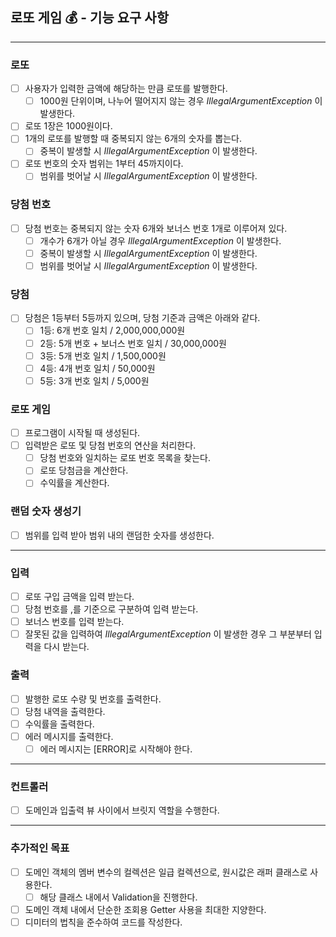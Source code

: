 ## 로또 게임 💰 - 기능 요구 사항

--- 

### 로또

- [ ] 사용자가 입력한 금액에 해당하는 만큼 로또를 발행한다.
  - [ ] 1000원 단위이며, 나누어 떨어지지 않는 경우 _IllegalArgumentException_ 이 발생한다.
- [ ] 로또 1장은 1000원이다.
- [ ] 1개의 로또를 발행할 때 중복되지 않는 6개의 숫자를 뽑는다.
  - [ ] 중복이 발생할 시 _IllegalArgumentException_ 이 발생한다.
- [ ] 로또 번호의 숫자 범위는 1부터 45까지이다.
  - [ ] 범위를 벗어날 시 _IllegalArgumentException_ 이 발생한다.

### 당첨 번호

- [ ] 당첨 번호는 중복되지 않는 숫자 6개와 보너스 번호 1개로 이루어져 있다.
  - [ ] 개수가 6개가 아닐 경우 _IllegalArgumentException_ 이 발생한다.
  - [ ] 중복이 발생할 시 _IllegalArgumentException_ 이 발생한다.
  - [ ] 범위를 벗어날 시 _IllegalArgumentException_ 이 발생한다.

### 당첨

- [ ] 당첨은 1등부터 5등까지 있으며, 당첨 기준과 금액은 아래와 같다.
  - [ ] 1등: 6개 번호 일치 / 2,000,000,000원
  - [ ] 2등: 5개 번호 + 보너스 번호 일치 / 30,000,000원
  - [ ] 3등: 5개 번호 일치 / 1,500,000원
  - [ ] 4등: 4개 번호 일치 / 50,000원
  - [ ] 5등: 3개 번호 일치 / 5,000원

### 로또 게임

- [ ] 프로그램이 시작될 때 생성된다.
- [ ] 입력받은 로또 및 당첨 번호의 연산을 처리한다.
  - [ ] 당첨 번호와 일치하는 로또 번호 목록을 찾는다.
  - [ ] 로또 당첨금을 계산한다.
  - [ ] 수익률을 계산한다.

### 랜덤 숫자 생성기

- [ ] 범위를 입력 받아 범위 내의 랜덤한 숫자를 생성한다.

--- 

### 입력

- [ ] 로또 구입 금액을 입력 받는다.
- [ ] 당첨 번호를 ,를 기준으로 구분하여 입력 받는다.
- [ ] 보너스 번호를 입력 받는다.
- [ ] 잘못된 값을 입력하여 _IllegalArgumentException_ 이 발생한 경우 그 부분부터 입력을 다시 받는다.

### 출력

- [ ] 발행한 로또 수량 및 번호를 출력한다.
- [ ] 당첨 내역을 출력한다.
- [ ] 수익률을 출력한다.
- [ ] 에러 메시지를 출력한다.
  - [ ] 에러 메시지는 [ERROR]로 시작해야 한다.

---

### 컨트롤러

- [ ] 도메인과 입출력 뷰 사이에서 브릿지 역할을 수행한다.

---

### 추가적인 목표

- [ ] 도메인 객체의 멤버 변수의 컬렉션은 일급 컬렉션으로, 원시값은 래퍼 클래스로 사용한다.
  - [ ] 해당 클래스 내에서 Validation을 진행한다.
- [ ] 도메인 객체 내에서 단순한 조회용 Getter 사용을 최대한 지양한다.
- [ ] 디미터의 법칙을 준수하여 코드를 작성한다.
